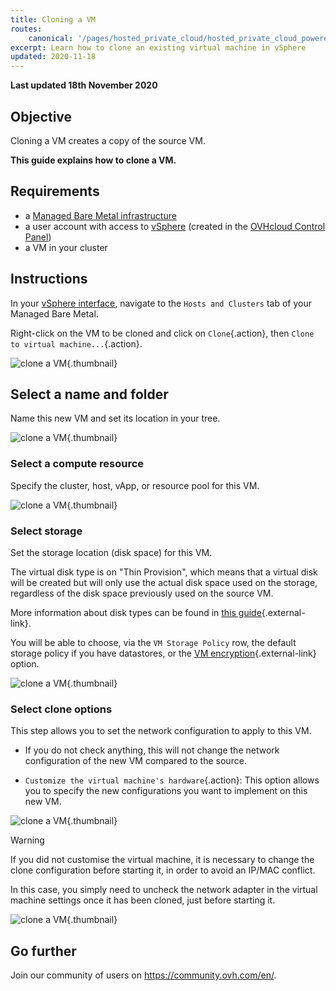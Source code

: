 ```yaml
---
title: Cloning a VM
routes:
    canonical: '/pages/hosted_private_cloud/hosted_private_cloud_powered_by_vmware/clone_a_vm'
excerpt: Learn how to clone an existing virtual machine in vSphere
updated: 2020-11-18
---
```


**Last updated 18th November 2020**

## Objective

Cloning a VM creates a copy of the source VM.

**This guide explains how to clone a VM.**

## Requirements

- a [Managed Bare Metal infrastructure](https://www.ovhcloud.com/en/managed-bare-metal/)
- a user account with access to [vSphere](/pages/bare_metal_cloud/managed_bare_metal/vsphere-interface) (created in the [OVHcloud Control Panel](https://ca.ovh.com/auth/?action=gotomanager&from=https://www.ovh.com/world/&ovhSubsidiary=we))
- a VM in your cluster

## Instructions

In your [vSphere interface](/pages/bare_metal_cloud/managed_bare_metal/vsphere-interface), navigate to the `Hosts and Clusters` tab of your Managed Bare Metal.

Right-click on the VM to be cloned and click on `Clone`{.action}, then `Clone to virtual machine...`{.action}.

![clone a VM](images/clonevm01.png){.thumbnail}

## Select a name and folder

Name this new VM and set its location in your tree.

![clone a VM](images/clonevm02.png){.thumbnail}

### Select a compute resource

Specify the cluster, host, vApp, or resource pool for this VM.

![clone a VM](images/clonevm03.png){.thumbnail}

### Select storage

Set the storage location (disk space) for this VM. 

The virtual disk type is on "Thin Provision", which means that a virtual disk will be created but will only use the actual disk space used on the storage, regardless of the disk space previously used on the source VM.

More information about disk types can be found in [this guide](/pages/bare_metal_cloud/managed_bare_metal/choosing-disk-type){.external-link}.

You will be able to choose, via the `VM Storage Policy` row, the default storage policy if you have datastores, or the [VM encryption](/pages/bare_metal_cloud/managed_bare_metal/vm_encrypt){.external-link} option.

![clone a VM](images/clonevm04.png){.thumbnail}

### Select clone options

This step allows you to set the network configuration to apply to this VM.

- If you do not check anything, this will not change the network configuration of the new VM compared to the source.

- `Customize the virtual machine's hardware`{.action}: This option allows you to specify the new configurations you want to implement on this new VM.

![clone a VM](images/clonevm05.png){.thumbnail}

> [!warning]
>
> If you did not customise the virtual machine, it is necessary to change the clone configuration before starting it, in order to avoid an IP/MAC conflict. 
>
> In this case, you simply need to uncheck the network adapter in the virtual machine settings once it has been cloned, just before starting it.
>

![clone a VM](images/clonevm06.png){.thumbnail}


## Go further

Join our community of users on <https://community.ovh.com/en/>.

